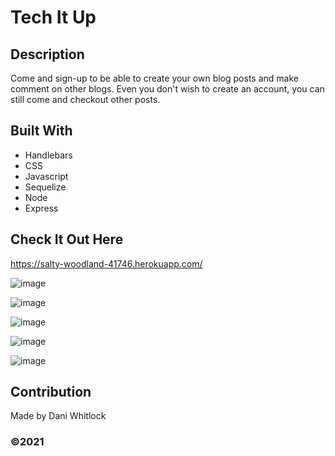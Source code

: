 # Tech It Up
## Description
Come and sign-up to be able to create your own blog posts and make comment on other blogs. Even you don't wish to create an account, you can still come and checkout other posts.  

## Built With
* Handlebars
* CSS
* Javascript
* Sequelize
* Node
* Express

## Check It Out Here 
https://salty-woodland-41746.herokuapp.com/


![image](https://user-images.githubusercontent.com/72768805/111439108-a3874880-86ca-11eb-9860-79e58ab6510c.png)

![image](https://user-images.githubusercontent.com/72768805/111439142-aeda7400-86ca-11eb-8296-3a50c6dee50a.png)

![image](https://user-images.githubusercontent.com/72768805/111439048-92d6d280-86ca-11eb-8b72-1d2df4fcc991.png)

![image](https://user-images.githubusercontent.com/72768805/111439213-c1ed4400-86ca-11eb-9978-79c7a97464c3.png)

![image](https://user-images.githubusercontent.com/72768805/111439264-cd406f80-86ca-11eb-810f-22220a68509a.png)

## Contribution
Made by Dani Whitlock

###  ©️2021 
